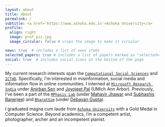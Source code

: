 ```yaml
---
layout: about
title: about
permalink: /
subtitle: <a href='https://www.ashoka.edu.in'>Ashoka University</a>
profile:
  align: right
  image: prof_pic.jpg
  image_circular: false # crops the image to make it circular

news: true  # includes a list of news items
selected_papers: true # includes a list of papers marked as "selected={true}"
social: true  # includes social icons at the bottom of the page
---
```


My current research interests span the [`Computational Social Sciences`](https://en.wikipedia.org/wiki/Computational_social_science#:~:text=Computational%20social%20science%20is%20the,simulate%2C%20and%20analyze%20social%20phenomena.) and [`ICT4D`](https://ictd.org/). Specifically, I'm interested in misinformation, social media and information flow in online communities. I interned at [`Microsoft Research India`](https://www.microsoft.com/en-us/research/lab/microsoft-research-india/) under [Anirban Sen](https://www.cse.iitd.ac.in/~anirban/) and [Joyojeet Pal](https://joyojeet.people.si.umich.edu/) (UMich Ann Arbor). Previously, I’ve been a part of the [`MPhasis Lab`](https://ashoka.edu.in/ML2CT) (under [Mahavir Jhawar](https://sites.google.com/site/homeofmahavir/Home) and [Subhashis Banerjee](https://www.cse.iitd.ac.in/~suban/)) and [`BharatSim`](https://www.thoughtworks.com/engineering-research/bharatsim) (under [Debayan Gupta](https://debayangupta.com)).

I graduated magna cum laude from [`Ashoka University`](https://www.ashoka.edu.in) with a Gold Medal in Computer Science. Beyond academics, I’m a competent artist, photographer, archer and an incompetent pianist.

